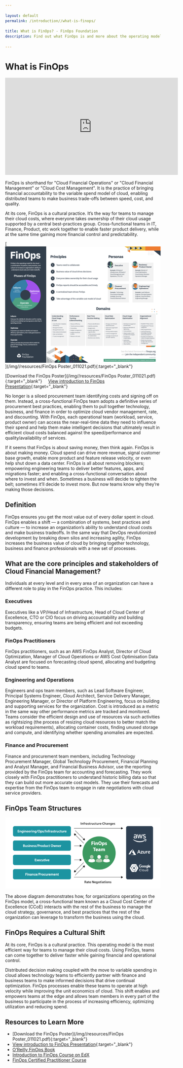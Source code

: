 ```yaml
---

layout: default
permalink: /introduction//what-is-finops/

title: What is FinOps? - FinOps Foundation
description: Find out what FinOps is and more about the operating model for the cloud. Understand the three phases of FinOps - Inform, Optimize and Operate.

---
```


# What is FinOps

<div class="videoWrapper mb-10">
	<iframe width="560" height="315" src="https://www.youtube.com/embed/VDrcgEne6lU" title="YouTube video player" frameborder="0" allow="accelerometer; autoplay; clipboard-write; encrypted-media; gyroscope; picture-in-picture" allowfullscreen></iframe>
</div>

FinOps is shorthand for "Cloud Financial Operations" or "Cloud Financial Management" or "Cloud Cost Management". It is the practice of bringing financial accountability to the variable spend model of cloud, enabling distributed teams to make business trade-offs between speed, cost, and quality.

At its core, FinOps is a cultural practice. It’s the way for teams to manage their cloud costs, where everyone takes ownership of their cloud usage supported by a central best-practices group. Cross-functional teams in IT, Finance, Product, etc work together to enable faster product delivery, while at the same time gaining more financial control and predictability.


[![FinOps Poster](/img/resources/finops-poster.png)](/img//resources/FinOps Poster_011021.pdf){:target="_blank"}


[Download the FinOps Poster](/img//resources/FinOps Poster_011021.pdf){:target="_blank"} &nbsp;&nbsp;&nbsp; [View introduction to FinOps Presentation](https://docs.google.com/presentation/d/1gt9ev4OU79-N0tkkdx78rrZM0jJPuxQqlL6pCImL4ww/edit?usp=sharing){:target="_blank"}

No longer is a siloed procurement team identifying costs and signing off on them. Instead, a cross-functional FinOps team adopts a definitive series of procurement best practices, enabling them to pull together technology, business, and finance in order to optimize cloud vendor management, rate, and discounting. With FinOps, each operational team (workload, service, product owner) can access the near-real-time data they need to influence their spend and help them make intelligent decisions that ultimately result in efficient cloud costs balanced against the speed/performance and quality/availability of services.

If it seems that FinOps is about saving money, then think again. FinOps is about making money. Cloud spend can drive more revenue, signal customer base growth, enable more product and feature release velocity, or even help shut down a data center. FinOps is all about removing blockers; empowering engineering teams to deliver better features, apps, and migrations faster; and enabling a cross-functional conversation about where to invest and when. Sometimes a business will decide to tighten the belt; sometimes it’ll decide to invest more. But now teams know why they’re making those decisions.

## Definition

FinOps ensures you get the most value out of every dollar spent in cloud. FinOps enables a shift — a combination of systems, best practices and culture — to increase an organization’s ability to understand cloud costs and make business tradeoffs. In the same way that DevOps revolutionized development by breaking down silos and increasing agility, FinOps increases the business value of cloud by bringing together technology, business and finance professionals with a new set of processes.

## What are the core principles and stakeholders of Cloud Financial Management?
Individuals at every level and in every area of an organization can have a different role to play in the FinOps practice. This includes:

### Executives
Executives like a VP/Head of Infrastructure, Head of Cloud Center of Excellence, CTO or CIO focus on driving accountability and building transparency, ensuring teams are being efficient and not exceeding budgets.

### FinOps Practitioners
FinOps practitioners, such as an AWS FinOps Analyst, Director of Cloud Optimization, Manager of Cloud Operations or AWS Cost Optimisation Data Analyst are focused on forecasting cloud spend, allocating and budgeting cloud spend to teams.

### Engineering and Operations
Engineers and ops team members, such as Lead Software Engineer, Principal Systems Engineer, Cloud Architect, Service Delivery Manager, Engineering Manager, or Director of Platform Engineering, focus on building and supporting services for the organization. Cost is introduced as a metric in the same way other performance metrics are tracked and monitored. Teams consider the efficient design and use of resources via such activities as rightsizing (the process of resizing cloud resources to better match the workload requirements), allocating container costs, finding unused storage and compute, and identifying whether spending anomalies are expected.

### Finance and Procurement
Finance and procurement team members, including Technology Procurement Manager, Global Technology Procurement, Financial Planning and Analyst Manager, and Financial Business Advisor, use the reporting provided by the FinOps team for accounting and forecasting. They work closely with FinOps practitioners to understand historic billing data so that they can build out more accurate cost models. They use their forecasts and expertise from the FinOps team to engage in rate negotiations with cloud service providers.

## FinOps Team Structures

![image](/img/resources/finops-team-structure.png)

The above diagram demonstrates how, for organizations operating on the FinOps model, a cross-functional team known as a Cloud Cost Center of Excellence (CCoE) interacts with the rest of the business to manage the cloud strategy, governance, and best practices that the rest of the organization can leverage to transform the business using the cloud.

## FinOps Requires a Cultural Shift
At its core, FinOps is a cultural practice. This operating model is the most efficient way for teams to manage their cloud costs. Using FinOps, teams can come together to deliver faster while gaining financial and operational control.

Distributed decision making coupled with the move to variable spending in cloud allows technology teams to efficiently partner with finance and business teams to make informed decisions that drive continual optimization. FinOps processes enable these teams to operate at high velocity while improving the unit economics of cloud. This shift enables and empowers teams at the edge and allows team members in every part of the business to participate in the process of increasing efficiency, optimizing utilization and reducing spend.

## Resources to Learn More

- [Download the FinOps Poster](/img//resources/FinOps Poster_011021.pdf){:target="_blank"}
- [View introduction to FinOps Presentation](https://docs.google.com/presentation/d/1gt9ev4OU79-N0tkkdx78rrZM0jJPuxQqlL6pCImL4ww/edit?usp=sharing){:target="_blank"}
- [O’Reilly FinOps Book](/resources/finops-book)
- [Introduction to FinOps Course on EdX](https://training.linuxfoundation.org/training/introduction-to-finops-lfs175/)
- [FinOps Certified Practitioner Course](/certification/finops-certified-practitioner/)


